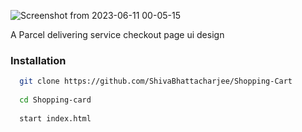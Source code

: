 ![Screenshot from 2023-06-11 00-05-15](https://github.com/ShivaBhattacharjee/Shopping-Cart/assets/95211406/c0d2ecb3-37c2-444f-9a38-c926227af73a)



A Parcel delivering service checkout page ui design 

### Installation
```sh
  git clone https://github.com/ShivaBhattacharjee/Shopping-Cart
  
  cd Shopping-card
  
  start index.html
```


